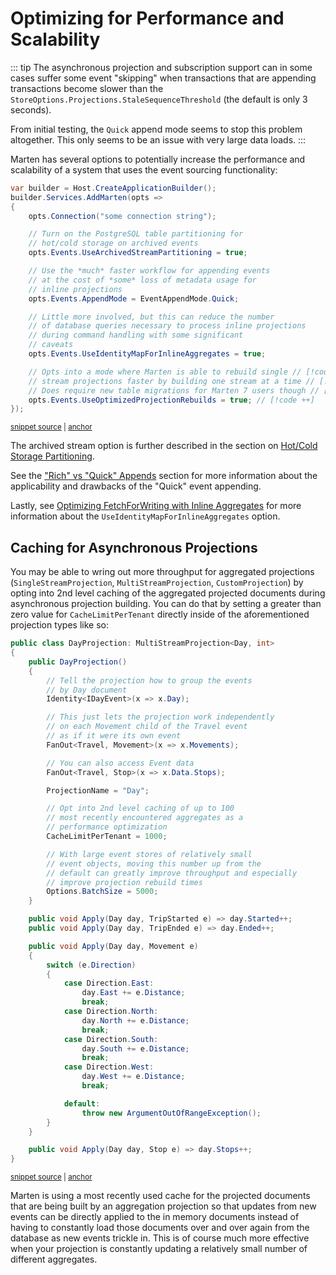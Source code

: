 # Optimizing for Performance and Scalability <Badge type="tip" text="7.25" />

::: tip
The asynchronous projection and subscription support can in some cases suffer some event "skipping" when transactions
that are appending transactions become slower than the `StoreOptions.Projections.StaleSequenceThreshold` (the default is only 3 seconds).

From initial testing, the `Quick` append mode seems to stop this problem altogether. This only seems to be an issue with 
very large data loads.
:::

Marten has several options to potentially increase the performance and scalability of a system that uses
the event sourcing functionality:

<!-- snippet: sample_turn_on_optimizations_for_event_sourcing -->
<a id='snippet-sample_turn_on_optimizations_for_event_sourcing'></a>
```cs
var builder = Host.CreateApplicationBuilder();
builder.Services.AddMarten(opts =>
{
    opts.Connection("some connection string");

    // Turn on the PostgreSQL table partitioning for
    // hot/cold storage on archived events
    opts.Events.UseArchivedStreamPartitioning = true;

    // Use the *much* faster workflow for appending events
    // at the cost of *some* loss of metadata usage for
    // inline projections
    opts.Events.AppendMode = EventAppendMode.Quick;

    // Little more involved, but this can reduce the number
    // of database queries necessary to process inline projections
    // during command handling with some significant
    // caveats
    opts.Events.UseIdentityMapForInlineAggregates = true;

    // Opts into a mode where Marten is able to rebuild single // [!code ++]
    // stream projections faster by building one stream at a time // [!code ++]
    // Does require new table migrations for Marten 7 users though // [!code ++]
    opts.Events.UseOptimizedProjectionRebuilds = true; // [!code ++]
});
```
<sup><a href='https://github.com/JasperFx/marten/blob/master/src/EventSourcingTests/Examples/Optimizations.cs#L31-L60' title='Snippet source file'>snippet source</a> | <a href='#snippet-sample_turn_on_optimizations_for_event_sourcing' title='Start of snippet'>anchor</a></sup>
<!-- endSnippet -->

The archived stream option is further described in the section on [Hot/Cold Storage Partitioning](/events/archiving.html#hot-cold-storage-partitioning).

See the ["Rich" vs "Quick" Appends](/events/appending.html#rich-vs-quick-appends) section for more information about the
applicability and drawbacks of the "Quick" event appending.

Lastly, see [Optimizing FetchForWriting with Inline Aggregates](/scenarios/command_handler_workflow.html#optimizing-fetchforwriting-with-inline-aggregates) for more information
about the `UseIdentityMapForInlineAggregates` option.

## Caching for Asynchronous Projections

You may be able to wring out more throughput for aggregated projections (`SingleStreamProjection`, `MultiStreamProjection`, `CustomProjection`)
by opting into 2nd level caching of the aggregated projected documents during asynchronous projection building. You can
do that by setting a greater than zero value for `CacheLimitPerTenant` directly inside of the aforementioned projection types
like so:

<!-- snippet: sample_showing_fanout_rules -->
<a id='snippet-sample_showing_fanout_rules'></a>
```cs
public class DayProjection: MultiStreamProjection<Day, int>
{
    public DayProjection()
    {
        // Tell the projection how to group the events
        // by Day document
        Identity<IDayEvent>(x => x.Day);

        // This just lets the projection work independently
        // on each Movement child of the Travel event
        // as if it were its own event
        FanOut<Travel, Movement>(x => x.Movements);

        // You can also access Event data
        FanOut<Travel, Stop>(x => x.Data.Stops);

        ProjectionName = "Day";

        // Opt into 2nd level caching of up to 100
        // most recently encountered aggregates as a
        // performance optimization
        CacheLimitPerTenant = 1000;

        // With large event stores of relatively small
        // event objects, moving this number up from the
        // default can greatly improve throughput and especially
        // improve projection rebuild times
        Options.BatchSize = 5000;
    }

    public void Apply(Day day, TripStarted e) => day.Started++;
    public void Apply(Day day, TripEnded e) => day.Ended++;

    public void Apply(Day day, Movement e)
    {
        switch (e.Direction)
        {
            case Direction.East:
                day.East += e.Distance;
                break;
            case Direction.North:
                day.North += e.Distance;
                break;
            case Direction.South:
                day.South += e.Distance;
                break;
            case Direction.West:
                day.West += e.Distance;
                break;

            default:
                throw new ArgumentOutOfRangeException();
        }
    }

    public void Apply(Day day, Stop e) => day.Stops++;
}
```
<sup><a href='https://github.com/JasperFx/marten/blob/master/src/DaemonTests/ViewProjectionTests.cs#L132-L192' title='Snippet source file'>snippet source</a> | <a href='#snippet-sample_showing_fanout_rules' title='Start of snippet'>anchor</a></sup>
<!-- endSnippet -->

Marten is using a most recently used cache for the projected documents that are being built by an aggregation projection
so that updates from new events can be directly applied to the in memory documents instead of having to constantly
load those documents over and over again from the database as new events trickle in. This is of course much more effective
when your projection is constantly updating a relatively small number of different aggregates.
